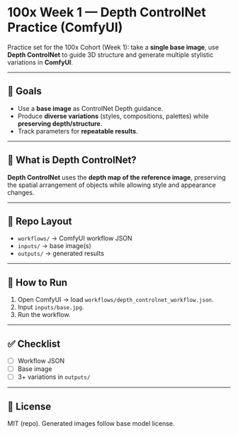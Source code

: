 # 100x Week 1 — Depth ControlNet Practice (ComfyUI)

Practice set for the 100x Cohort (Week 1): take a **single base image**, use **Depth ControlNet** to guide 3D structure and generate multiple stylistic variations in **ComfyUI**.  

---

## 🎯 Goals
- Use a **base image** as ControlNet Depth guidance.  
- Produce **diverse variations** (styles, compositions, palettes) while **preserving depth/structure**.  
- Track parameters for **repeatable results**.  

---

## 🧭 What is Depth ControlNet?
**Depth ControlNet** uses the **depth map of the reference image**, preserving the spatial arrangement of objects while allowing style and appearance changes.  

---

## 📂 Repo Layout
- `workflows/` → ComfyUI workflow JSON  
- `inputs/` → base image(s)  
- `outputs/` → generated results  

---

## 🚀 How to Run
1. Open ComfyUI → load `workflows/depth_controlnet_workflow.json`.  
2. Input `inputs/base.jpg`.  
3. Run the workflow.  

---

## ✅ Checklist
- [ ] Workflow JSON  
- [ ] Base image  
- [ ] 3+ variations in `outputs/`  

---

## 📜 License
MIT (repo). Generated images follow base model license.

